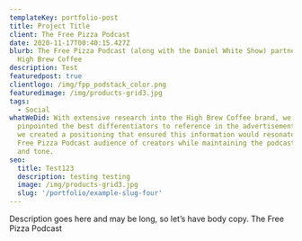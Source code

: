 ```yaml
---
templateKey: portfolio-post
title: Project Title
client: The Free Pizza Podcast
date: 2020-11-17T00:40:15.427Z
blurb: The Free Pizza Podcast (along with the Daniel White Show) partnered with
  High Brew Coffee
description: Test
featuredpost: true
clientlogo: /img/fpp_podstack_color.png
featuredimage: /img/products-grid3.jpg
tags:
  - Social
whatWeDid: With extensive research into the High Brew Coffee brand, we first
  pinpointed the best differentiators to reference in the advertisement. Then,
  we created a positioning that ensured this information would resonate with the
  Free Pizza Podcast audience of creators while maintaining the podcast’s voice
  and tone.
seo:
  title: Test123
  description: testing testing
  image: /img/products-grid3.jpg
  slug: '/portfolio/example-slug-four'
---
```


Description goes here and may be long, so let’s have body copy. The Free Pizza Podcast
